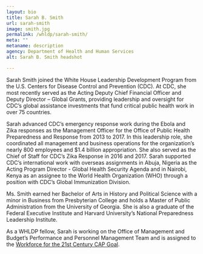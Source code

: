 ```yaml
---
layout: bio
title: Sarah B. Smith
url: sarah-smith
image: smith.jpg
permalink: /whldp/sarah-smith/
meta: ""
metaname: description
agency: Department of Health and Human Services
alt: Sarah B. Smith headshot

---
```

Sarah Smith joined the White House Leadership Development Program from the U.S. Centers for Disease Control and Prevention (CDC). At CDC, she most recently served as the Acting Deputy Chief Financial Officer and Deputy Director – Global Grants, providing leadership and oversight for CDC’s global assistance investments that fund critical public health work in over 75 countries.

Sarah advanced CDC’s emergency response work during the Ebola and Zika responses as the  Management Officer for the Office of Public Health Preparedness and Response from 2013 to 2017. In this leadership role, she coordinated all management and business operations for the organization’s nearly 800 employees and $1.4 billion appropriation. She also served as the Chief of Staff for CDC’s Zika Response in 2016 and 2017. Sarah supported CDC’s international work with overseas assignments in Abuja, Nigeria as the Acting Program Director - Global Health Security Agenda and in Nairobi, Kenya as an assignee to the World Health Organization (WHO) through a position with CDC’s Global Immunization Division.

Ms. Smith earned her Bachelor of Arts in History and Political Science with a minor in
Business from Presbyterian College and holds a Master of Public Administration from
the University of Georgia. She is also a graduate of the Federal Executive Institute
and Harvard University’s National Preparedness Leadership Institute.

As a WHLDP fellow, Sarah is working on the Office of Management and Budget’s Performance and Personnel Management Team and is assigned to the [Workforce for the 21st Century CAP Goal](https://www.performance.gov/CAP/workforce/).
